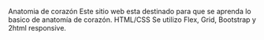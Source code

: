 Anatomia de corazón
Este sitio web esta destinado para que se aprenda lo basico de anatomía de corazón.
HTML/CSS
Se utilizo Flex, Grid, Bootstrap y 2html responsive.